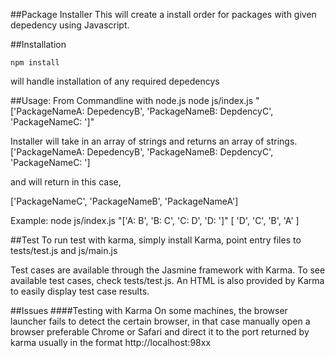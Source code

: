 ##Package Installer
This will create a install order for packages with given depedency using Javascript.

##Installation
```
npm install
 ```
will handle installation of any required depedencys

##Usage: 
From Commandline with node.js
node js/index.js "['PackageNameA: DepedencyB', 'PackageNameB: DepdencyC', 'PackageNameC: ']"

Installer will take in an array of strings and returns an array of strings. 
['PackageNameA: DepedencyB', 'PackageNameB: DepdencyC', 'PackageNameC: ']

and will return in this case,

['PackageNameC', 'PackageNameB', 'PackageNameA']

Example:
node js/index.js "['A: B', 'B: C', 'C: D', 'D: ']"
[ 'D', 'C', 'B', 'A' ]

##Test
To run test with karma, simply install Karma, point entry files to tests/test.js and js/main.js

Test cases are available through the Jasmine framework with Karma. To see available test cases, check tests/test.js.
An HTML is also provided by Karma to easily display test case results.

##Issues
####Testing with Karma
On some machines, the browser launcher fails to detect the certain browser, in that case manually 
open a browser preferable Chrome or Safari and direct it to the port returned by karma usually in the format
http://localhost:98xx
